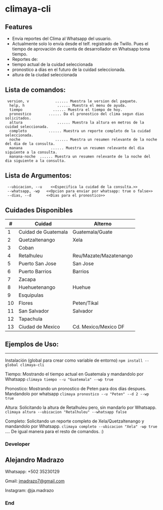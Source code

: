 # climaya-cli
## Features

- Envia reportes del Clima al Whatsapp del usuario. 
 - Actualmente solo lo envía desde el telf. registrado de Twillo. Pues el tiempo de aprovación de cuenta de desarrollador en Whatsapp toma tiempo. 
- Reportes de: 
 - tiempo actual de la cuidad seleccionada
 - pronostico a días en el futuro de la cuidad seleccionada. 
 - altura de la ciudad seleccionada

## Lista de comandos:
     version, v            ...... Muestra le version del paquete.
      help, h               ...... Muestra el menu de ayuda.
      tiempo              ...... Muestra el tiempo de hoy.
      pronostico        ...... Da el pronostico del clima segun dias solicitados.
      altura                ...... Muestra la altura en metros de la cuidad seleccionada.
      completo          ...... Muestra un reporte completo de la cuidad seleccionada.
      noche                ...... Muestra un resumen relevante de la noche del dia de la consulta. 
      manana             ...... Muestra un resumen relevante del dia siguiente a la consulta.
      manana-noche  ...... Muestra un resumen relevante de la noche del dia siguiente a la consulta.

## Lista de Argumentos:
     --ubicacion, --u    <<Especifica la cuidad de la consulta.>>
	 --whatsapp, -wp   <<Opcion para enviar por whatsapp: true o false>>
	 --dias, --d       <<Dias para el pronostico>>

## Cuidades Disponibles
| #  | Cuidad  | Alterno   |
| ------------ | ------------ | ------------ |
| 1  |  Cuidad de Guatemala | Guatemala/Guate  |
|  2 |  Quetzaltenango |  Xela |
|   3| Coban  |   |
|   4| Retalhuleu  | Reu/Mazate/Mazatenango  |
|   5| Puerto San Jose  | San Jose  |
|   6|  Puerto Barrios |  Barrios |
|   7|  Zacapa |   |
|   8|  Huehuetenango | Huehue  |
|   9| Esquipulas  |   |
|   10| Flores  | Peten/Tikal  |
|   11| San Salvador  |  Salvador |
|   12| Tapachula  |   |
|13| Ciudad de Mexico| Cd. Mexico/Mexico DF|

## Ejemplos de Uso:
------------
Instalación (global para crear como variable de entorno)
`npm install --global climaya-cli`

Tiempo: Mostrando el tiempo actual en Guatemala y mandandolo por Whatsapp
    `climaya tiempo --u "Guatemala" --wp true`
	
Pronostico: Mostrando un pronostico de Peten para dos días despues. Mandandolo por whatsapp
`climaya pronostico --u "Peten" --d 2 --wp true`

Altura: Solicitando la altura de Retalhuleu pero, sin mandarlo por Whatsapp.
`climaya altura --ubicacion "Retalhuleu" --whatsapp false`

Completo: Solicitando un reporte completo de Xela/Quetzaltenango y mandandolo por Whatsapp.
`climaya completo --ubicacion "Xela" -wp true`
 .... De igual manera para el resto de comandos. :)
### Developer

## Alejandro Madrazo

Whatsapp: +502 35230129

Gmail: jmadrazo7@gmail.com

Instagram: @ja.madrazo


### End
